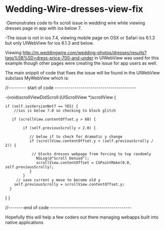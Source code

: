 Wedding-Wire-dresses-view-fix
=============================

-Demonstrates code to fix scroll issue in wedding wire while viewing dresses page in app with ios below 7.

-The issue is not in ios 7.4, viewing mobile page on OSX or Safari ios 6.1.3 but only UIWebView for ios 6.1.3 and below.

Viewing http://m.weddingwire.com/wedding-photos/dresses/results?tags%5B%5D=dress-price-700-and-under in UIWebView was 
used for this example though other pages were creating the issue for app users as well.

The main snippit of code that fixes the issue will be found in the UIWebView subclass MyWebView which is:

//--------- start of code -----------------------------------------

-(void)scrollViewDidScroll:(UIScrollView *)scrollView   {
 
    if (self.iosVersionNot7 == YES) {
        //ios is below 7.0 so checking to block glitch
   
       if (scrollView.contentOffset.y > 60) {
     
            if (self.previousScrolly > 2.0) {
        
               // below if to check for dramatic y change
               if (scrollView.contentOffset.y < (self.previousScrolly / 2)) {
                   
                // blocks dresses webpage from forcing to top randomly
                  NSLog(@"Scroll Denied");
                  scrollView.contentOffset = CGPointMake(0.0, self.previousScrolly);
               }
            }
         // save current y move to become old y
        self.previousScrolly = scrollView.contentOffset.y;
      }
   }
}

//--------end of code -----------------------------------------

Hopefully this will help a few coders out there managing webapps built into native applications

